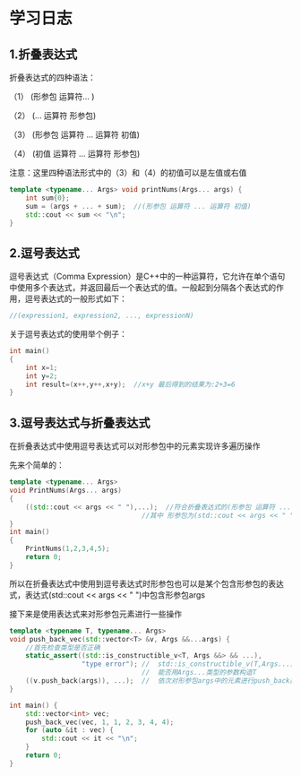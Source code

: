 # 					学习日志

## 1.折叠表达式

折叠表达式的四种语法：

（1）	(形参包 运算符... )

（2）	(... 运算符 形参包)

（3）	(形参包 运算符 ... 运算符 初值)

（4）	(初值 运算符 ... 运算符 形参包)

注意：这里四种语法形式中的（3）和（4）的初值可以是左值或右值

```c++
template <typename... Args> void printNums(Args... args) {
    int sum{0};                                                     
    sum = (args + ... + sum);  //(形参包 运算符 ... 运算符 初值)
    std::cout << sum << "\n";
}                                                         
```

## 2.逗号表达式

逗号表达式（Comma Expression）是C++中的一种运算符，它允许在单个语句中使用多个表达式，并返回最后一个表达式的值。一般起到分隔各个表达式的作用，逗号表达式的一般形式如下：

```C++
//(expression1, expression2, ..., expressionN)
```

关于逗号表达式的使用举个例子：

```c++
int main()
{
	int x=1;
	int y=2;
	int result=(x++,y++,x+y);  //x+y 最后得到的结果为:2+3=6
}
```

## 3.逗号表达式与折叠表达式

在折叠表达式中使用逗号表达式可以对形参包中的元素实现许多遍历操作

先来个简单的：

```c++
template <typename... Args>
void PrintNums(Args... args)
{
    ((std::cout << args << " "),...);  //符合折叠表达式的(形参包 运算符 ...)形式
    							 //其中 形参包为(std::cout << args << " ")，运算符为 ','
}
int main()
{
    PrintNums(1,2,3,4,5);
    return 0;
}
```

所以在折叠表达式中使用到逗号表达式时形参包也可以是某个包含形参包的表达式，表达式(std::cout << args << " ")中包含形参包args

接下来是使用表达式来对形参包元素进行一些操作

```c++
template <typename T, typename... Args>
void push_back_vec(std::vector<T> &v, Args &&...args) {
    //首先检查类型是否正确
    static_assert((std::is_constructible_v<T, Args &&> && ...),
                  "type error"); //  std::is_constructible_v(T,Args...)
                                 //  能否用Args...类型的参数构造T
    ((v.push_back(args)), ...);  //  依次对形参包args中的元素进行push_back操作
}

int main() {
    std::vector<int> vec;
    push_back_vec(vec, 1, 1, 2, 3, 4, 4);
    for (auto &it : vec) {
        std::cout << it << "\n";
    }
    return 0;
}
```

